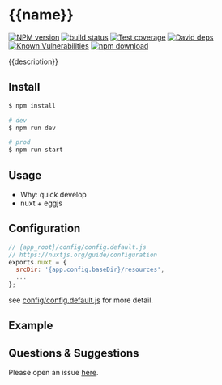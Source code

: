 # {{name}}

[![NPM version][npm-image]][npm-url]
[![build status][travis-image]][travis-url]
[![Test coverage][codecov-image]][codecov-url]
[![David deps][david-image]][david-url]
[![Known Vulnerabilities][snyk-image]][snyk-url]
[![npm download][download-image]][download-url]

[npm-image]: https://img.shields.io/npm/v/{{name}}.svg?style=flat-square
[npm-url]: https://npmjs.org/package/{{name}}
[travis-image]: https://img.shields.io/travis/eggjs/{{name}}.svg?style=flat-square
[travis-url]: https://travis-ci.org/eggjs/{{name}}
[codecov-image]: https://img.shields.io/codecov/c/github/eggjs/{{name}}.svg?style=flat-square
[codecov-url]: https://codecov.io/github/eggjs/{{name}}?branch=master
[david-image]: https://img.shields.io/david/eggjs/{{name}}.svg?style=flat-square
[david-url]: https://david-dm.org/eggjs/{{name}}
[snyk-image]: https://snyk.io/test/npm/{{name}}/badge.svg?style=flat-square
[snyk-url]: https://snyk.io/test/npm/{{name}}
[download-image]: https://img.shields.io/npm/dm/{{name}}.svg?style=flat-square
[download-url]: https://npmjs.org/package/{{name}}

<!--
Description here.
-->
{{description}}

## Install

```bash
$ npm install

# dev
$ npm run dev

# prod
$ npm run start
```

## Usage

- Why: quick develop
- nuxt + eggjs

## Configuration

```js
// {app_root}/config/config.default.js
// https://nuxtjs.org/guide/configuration
exports.nuxt = {
  srcDir: '{app.config.baseDir}/resources',
  ...
};
```

see [config/config.default.js](config/config.default.js) for more detail.

## Example

<!-- example here -->

## Questions & Suggestions

Please open an issue [here](https://github.com/liyanlong/nuxt-egg/issues).
